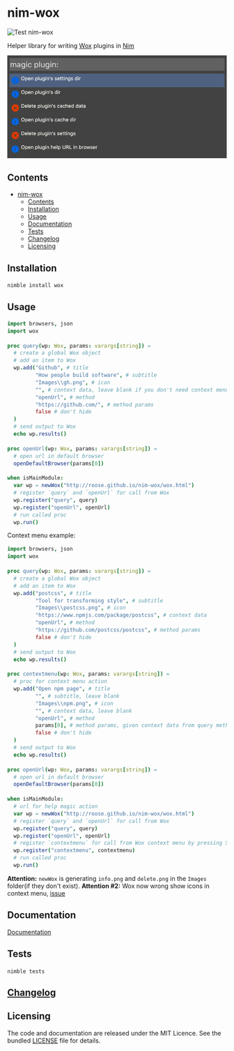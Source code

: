 # nim-wox

![Test nim-wox](https://github.com/roose/nim-wox/workflows/Test%20nim-wox/badge.svg?branch=master)

Helper library for writing [Wox](http://getwox.com/) plugins in [Nim](http://nim-lang.org/)

![demo](images/demo.png)

## Contents

- [nim-wox](#nim-wox)
  - [Contents](#contents)
  - [Installation](#installation)
  - [Usage](#usage)
  - [Documentation](#documentation)
  - [Tests](#tests)
  - [Changelog](#changelog)
  - [Licensing](#licensing)

## Installation

`nimble install wox`

## Usage

```Nim
import browsers, json
import wox

proc query(wp: Wox, params: varargs[string]) =
  # create a global Wox object
  # add an item to Wox
  wp.add("Github", # title
         "How people build software", # subtitle
         "Images\\gh.png", # icon
         "", # context data, leave blank if you don't need context menu
         "openUrl", # method
         "https://github.com/", # method params
         false # don't hide
  )
  # send output to Wox
  echo wp.results()

proc openUrl(wp: Wox, params: varargs[string]) =
  # open url in default browser
  openDefaultBrowser(params[0])

when isMainModule:
  var wp = newWox("http://roose.github.io/nim-wox/wox.html")
  # register `query` and `openUrl` for call from Wox
  wp.register("query", query)
  wp.register("openUrl", openUrl)
  # run called proc
  wp.run()
```
Context menu example:

```Nim
import browsers, json
import wox

proc query(wp: Wox, params: varargs[string]) =
  # create a global Wox object
  # add an item to Wox
  wp.add("postcss", # title
         "Tool for transforming style", # subtitle
         "Images\\postcss.png", # icon
         "https://www.npmjs.com/package/postcss", # context data
         "openUrl", # method
         "https://github.com/postcss/postcss", # method params
         false # don't hide
  )
  # send output to Wox
  echo wp.results()

proc contextmenu(wp: Wox, params: varargs[string]) =
  # proc for context menu action
  wp.add("Open npm page", # title
         "", # subtitle, leave blank
         "Images\\npm.png", # icon
         "", # context data, leave blank
         "openUrl", # method
         params[0], # method params, given context data from query method
         false # don't hide
  )
  # send output to Wox
  echo wp.results()

proc openUrl(wp: Wox, params: varargs[string]) =
  # open url in default browser
  openDefaultBrowser(params[0])

when isMainModule:
  # url for help magic action
  var wp = newWox("http://roose.github.io/nim-wox/wox.html")
  # register `query` and `openUrl` for call from Wox
  wp.register("query", query)
  wp.register("openUrl", openUrl)
  # register `contextmenu` for call from Wox context menu by pressing Shift+Enter
  wp.register("contextmenu", contextmenu)
  # run called proc
  wp.run()
```
**Attention:** `newWox` is generating `info.png` and `delete.png` in the `Images` folder(if they don't exist).
**Attention #2:** Wox now wrong show icons in context menu, [issue](https://github.com/Wox-launcher/Wox/issues/3223)

## Documentation

[Documentation](http://roose.github.io/nim-wox/wox.html)

## Tests

`nimble tests`

## [Changelog](changelog.md)

## Licensing

The code and documentation are released under the MIT Licence. See the bundled [LICENSE](https://github.com/roose/nim-wox/blob/master/LICENSE) file for details.